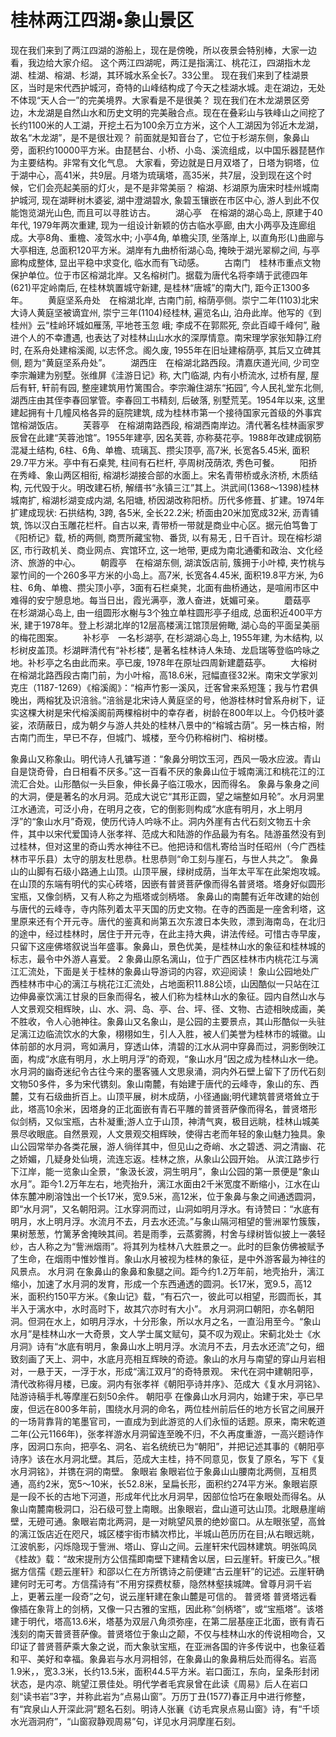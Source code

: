 # 桂林两江四湖•象山景区
现在我们来到了两江四湖的游船上，现在是傍晚，所以夜景会特别棒，大家一边看，我边给大家介绍。
这个两江四湖呢，两江是指漓江、桃花江，四湖指木龙湖、桂湖、榕湖、杉湖，其环城水系全长7。33公里。
现在我们来到了桂湖景区，当时是宋代西护城河，奇特的山峰结构成了今天之桂湖水城。走在湖边，无处不体现“天人合一”的完美境界。大家看是不是很美？
现在我们在木龙湖景区旁边，木龙湖是自然山水和历史文明的完美融合点。现在在叠彩山与铁峰山之间挖了长约1100米的人工湖，开挖土石为100余万立方米，这个人工湖因为邻近木龙湖，故名“木龙湖”，是不是很壮观？
前面就是知音台了，它位于杉湖东侧，象鼻山旁，面积约10000平方米。由琵琶台、小桥、小岛、溪流组成，以中国乐器琵琶作为主要结构。非常有文化气息。
大家看，旁边就是日月双塔了，日塔为铜塔，位于湖中心，高41米，共9层。月塔为琉璃塔，高35米，共7层，没到现在这个时候，它们会亮起美丽的灯火，是不是非常美丽？
榕湖、杉湖原为唐宋时桂州城南护城河, 现在湖畔树木婆娑, 湖中澄湖碧水, 象碧玉镶嵌在市区中心, 游人到此不仅能饱览湖光山色, 而且可以寻胜访古。
　　湖心亭　在榕湖的湖心岛上, 原建于40年代, 1979年两次重建, 现为一组设计新颖的仿古临水亭廊, 由大小两亭及连廊组成。大亭8角、重檐、凌驾水中; 小亭4角, 单檐尖顶, 坐落岸上, 以直角形(L)曲廊与大亭相连, 总面积120平方米。湖岸有九曲桥衔湖心岛, 掩映于湖光翠柳之间, 与亭廊构成整体, 显出平稳中求变化, 临水而有飞动感。
　　古南门　桂林市重点文物保护单位。位于市区榕湖北岸。又名榕树门。据载为唐代名将李靖于武德四年(621)平定岭南后, 在桂林筑置城守新建, 是桂林“唐城”的南大门, 距今正1300多年。
　　黄庭坚系舟处　在榕湖北岸, 古南门前, 榕荫亭侧。崇宁二年(1103)北宋大诗人黄庭坚被谪宜州, 崇宁三年(1104)经桂林, 遍览名山, 泊舟此岸。他写的《到桂州》云“桂岭环城如雁荡, 平地苍玉忽 峨; 李成不在郭熙死, 奈此百嶂千峰何”, 融进个人的不幸遭遇, 也表达了对桂林山山水水的深厚情意。南宋理学家张知静江府时, 在系舟处建榕溪阁, 以志怀念。阁久废, 1955年在旧址建榕荫亭, 其后又立碑其侧, 题为“黄庭坚系舟处”。
　　湖西庄　在榕湖北路西段。清嘉庆道光间, 少司空李宗瀚建为别墅。张维屏《洼游日记》称, 大门临湖, 内有小桥流水, 过桥有屋, 屋后有轩, 轩前有园, 整座建筑用竹篱围合。李宗瀚住湖东“拓园”, 今人民礼堂东北侧, 湖西庄由其侄李春回掌管。李春回工书精刻, 后破落, 别墅荒芜。1954年以来, 这里建起拥有十几幢风格各异的庭院建筑, 成为桂林市第一个接待国家元首级的外事宾馆榕湖饭店。
　　芙蓉亭　在榕湖南路西段, 榕湖西南岸边。清代著名桂林画家罗辰曾在此建“芙蓉池馆”。1955年建亭, 因名芙蓉, 亦称葵花亭。1988年改建成钢筋混凝土结构, 6柱、6角、单檐、琉璃瓦、攒尖顶亭, 高7米, 长宽各5.45米, 面积29.7平方米。亭中有石桌凳, 柱间有石栏杆, 亭周树茂荫浓, 秀色可餐。
　　阳挢　在秀峰、象山两区相衔, 榕湖杉湖接合部的水面上。宋名青带桥或永济桥, 木质结构, 元代毁于火。明改建石桥, 解缙书“永镇三江”其上。洪武间(1368～1398)桂林城南扩, 榕湖杉湖变成内湖, 名阳塘, 桥因湖改称阳桥。历代多修葺、扩建。1974年扩建成现状: 石拱结构, 3跨, 各5米, 全长22.2米; 桥面由20米加宽成32米, 沥青铺筑, 饰以汉白玉雕花栏杆。自古以来, 青带桥一带就是商业中心区。据元伯笃鲁丁《阳桥记》载, 桥的两侧, 商贾所藏宝物、番货, 以有易无 , 日千百计。现在榕杉湖区, 市行政机关、商业网点、宾馆环立, 这一地带, 更成为南北通衢和政治、文化经济、旅游的中心。
　　朝霞亭　在榕湖东侧, 湖滨饭店前, 簇拥于小叶樟, 夹竹桃与翠竹间的一个260多平方米的小岛上。高7米, 长宽各4.45米, 面积19.8平方米, 为6柱、6角、单檐、攒尖顶小亭，3面有石栏桌凳，北面有曲桥通达，是喧闹市区中难得的安宁憩息地。每当日出，霞光满亭，激人奋进，妩媚可亲。
　　蘑菇亭　在杉湖湖心岛上, 由一组圆形水榭与3个独立单柱圆形亭子组成, 总面积近400平方米, 建于1978年。登上杉湖北岸的12层高楼漓江馆顶层俯瞰, 湖心岛的平面呈美丽的梅花图案。 
　　补杉亭　一名杉湖亭, 在杉湖湖心岛上, 1955年建, 为木结构, 以杉树皮盖顶。杉湖畔清代有“补杉楼”, 是著名桂林诗人朱琦、龙启瑞等登临吟咏之地。补杉亭之名由此而来。亭已废, 1978年在原址四周新建蘑菇亭。
　　大榕树　在榕湖北路西段古南门前，为小叶榕，高18.6米，冠幅直径32米。南宋文学家刘克庄（1187-1269）《榕溪阁》：“榕声竹影一溪风，迁客曾来系短篷；我与竹君俱晚出，两榕犹及识涪翁。”涪翁是北宋诗人黄庭坚的号，他游桂林时曾系舟树下，证实这棵大树是宋代榕溪阁前两棵榕树中的幸存者，树龄在800年以上。今仍枝叶婆娑，浓荫蔽日，成为朝夕与游人共处的桂林八景中的“榕城古荫”。另一株古榕，附古南门而生，早已不存，但城门、城楼，至今仍称榕树门、榕树楼。

象鼻山又称象山。明代诗人孔镛写道：“象鼻分明饮玉河，西风一吸水应波。青山自是饶奇骨，白日相看不厌多。”这一百看不厌的象鼻山位于城南漓江和桃花江的江流汇合处。山形酷似一头巨象，伸长鼻子临江吸水，因而得名。
    象鼻与象身之间的大洞，便是著名的水月洞。范成大说它“其形正圆，望之端整如月轮”。水月洞里江水通流，可泛小舟，在明月之夜，它的倒影则构成“水底有明月，水上明月浮”的“象山水月”奇观，使历代诗人吟咏不止。洞内外崖有古代石刻文物五十余件，其中以宋代爱国诗人张孝祥、范成大和陆游的作品最为有名。陆游虽然没有到过桂林，但对这里的奇山秀水神往不已。他把诗和信札寄给当时任昭州（今广西桂林市平乐县）太守的朋友杜思恭。杜思恭则“命工刻与崖石，与世人共之”。
    象鼻山的山脚有石级小路通上山顶。山顶平展，绿树成荫，当年太平军在此架炮攻城。在山顶的东端有明代的实心砖塔，因嵌有普贤菩萨像而得名普贤塔。塔身好似圆形宝瓶，又像剑柄，又有人称之为瓶塔或剑柄塔。
    象鼻山的南麓有近年改建的始创与唐代的云峰寺，寺内陈列着太平天国的历史文物。在寺的西面是一座舍利塔，这里原来还有个开元寺。唐代的鉴真和尚第五次东渡日本失败，漂到海南岛，在北归的途中，经过桂林时，居住于开元寺，在此主持大典，讲法传经。可惜古寺早废，只留下这座佛塔叙说当年盛事。象鼻山，景色优美，是桂林山水的象征和桂林城的标志，最令中外游人喜爱。 
2
象鼻山原名漓山，位于广西区桂林市内桃花江与漓江汇流处，下面是关于桂林的象鼻山导游词的内容，欢迎阅读！
象山公园地处广西桂林市中心的漓江与桃花江汇流处，占地面积11.88公顷，山因酷似一只站在江边伸鼻豪饮漓江甘泉的巨象而得名，被人们称为桂林山水的象征。园内自然山水与人文景观交相辉映，山、水、洞、岛、亭、台、坪、径、文物、古迹相映成画，美不胜收，令人心驰神往。象鼻山又名象山，是公园的主要景点，其山形酷似一头驻足漓江边临流饮水的大象，栩栩如生，引人入胜，被人们美誉为桂林市的城徽。山体前部的水月洞，弯如满月，穿透山体，清碧的江水从洞中穿鼻而过，洞影倒映江面，构成“水底有明月，水上明月浮”的奇观，“象山水月”因之成为桂林山水一绝。水月洞的幽奇迷纪令古往今来的墨客骚人文思泉涌，洞内外石壁上留下了历代石刻文物50多件，多为宋代镌刻。象山南麓，有始建于唐代的云峰寺，象山的东、西麓，艾有石级曲折百上。山顶平展，树木成荫，小径通幽;明代建筑普贤塔耸立于此，塔高10余米，因塔身的正北面嵌有青石平雕的普贤菩萨像而得名，普贤塔形似剑柄，又似宝瓶，古朴凝重;游人立于山顶，神清气爽，极目远眺，桂林山城美景尽收眼底。自然景观，人文景观交相辉映，使得古老而年轻的象山魅力独具。象山公园常举办各类花展，游人徜徉其中，但见山之奇峭、水之碧透、洞之清幽、花之娇媚，几疑身处仙境，流连忘返。桂林之旅，从象山公园开始。
从滨江路步行下江岸，能一览象山全景，“象汲长波，洞生明月”，象山公园的第一景便是“象山水月”。距今1.2万年左右，地壳抬升，漓江水面由2千米宽度不断缩小，江水在山体东麓冲刷溶蚀出一个长17米，宽9.5米，高12米，位于象鼻与象之间通透圆洞，即“水月洞”，又名朝阳洞。江水穿洞而过，山洞如明月浮水。有诗赞曰：“水底有明月，水上明月浮。水流月不去，月去水还流。”与象山隔河相望的訾洲翠竹簇簇，果树葱葱，竹篱茅舍掩映其间。若是雨季，云蒸雾腾，村舍与绿树皆似披上一袭轻纱，古人称之为“訾洲烟雨”。将其列为桂林八大胜景之一。此时的巨象仿佛被赋予了生命，在烟雨中惟妙惟肖。象山水月被视为桂林的象征，是中外游客最为神往的风景点。
水月洞
在象鼻山的象鼻和象腿之间。距今约1.2万年前，地壳抬升，漓江缩小，加速了水月洞的发育，形成一个东西通透的圆洞。长17米，宽9.5，高12米，面积约150平方米。《象山记》载，“有石穴一，彼此可以相望，形圆而长，其半入于漓水中，水时高时下，故其穴亦时有大小”。
水月洞洞口朝阳，亦名朝阳洞。但洞在水上，如明月浮水，十分形象，所以水月之名，一直沿用至今。“象山水月”是桂林山水一大奇景，文人学士属文赋句，莫不叹为观止。宋蓟北处士《水月洞》诗有“水底有明月，象鼻山水上明月浮。水流月不去，月去水还流”之句，细致刻画了天上、洞中，水底月亮相互辉映的奇迹。象山的水月与南望的穿山月岩相对，一悬于天，一浮于水，形成“漓江双月”的奇特景观。
宋代在洞中建朝阳亭，清代改称得月楼，已废。洞内有张孝祥《朝阳亭诗并序》、范成大《复水月洞铭》、陆游诗稿手札等摩崖石刻50余件。
朝阳亭
在像鼻山水月洞内，始建于宋，亭已早废，但远在800多年前，围绕水月洞的命名，两位桂州前后任的地方长官之间展开的一场背靠背的笔墨官司，一直成为到此游览的人们永恒的话题。原来，南宋乾道二年(公元1166年)，张孝祥游水月洞留连至晚不归，不久再度重游，一高兴题诗作序，因洞口东向，把亭名、洞名、岩名统统已为“朝阳”，并把记述其事的《朝阳亭诗序》该在水月洞北壁。其后，范成大主桂，持不同意见，恢复了原名，写下《复水月洞铭》，并镌在洞的南壁。
象眼岩
象眼岩位于象鼻山山腰南北两侧，互相贯通，高约2米，宽5～10米，长52.8米，呈扁长形，面积约274平方米。象眼岩原是一段不长的古地下河道，形成年代比水月洞早，因部位恰巧在象眼处而得名。从象山南麓南极洞口，沿石级可登上南眼。出象眼岩，盘山道可达山顶。北眼悬崖峭壁，无磴可通。象眼岩南北两洞，是一对眺望风景的绝妙窗口。从左眼张望，高耸的漓江饭店近在咫尺，城区楼宇街市鳞次栉比，半城山芭历历在目;从右眼远眺，江波帆影，闪烁隐现于訾洲、塔山、穿山之间。云崖轩宋代园林建筑。明张鸣凤《桂故》载：“故宋提刑方公信孺即南壁下建精舍以居，曰云崖轩。轩废已久。”根据方信孺《题云崖轩》和邵以仁在方所镌诗之前便建“古云崖轩”的记述。云崖轩确建何时无可考。方信孺诗有“不用穷探费杖藜，隐然林壑挟城陴。曾尊月洞千岩上，更著云崖一段奇”之句，说云崖轩建在象山麓是可信的。
普贤塔
普贤塔远看像插在象背上的剑柄，又像一只古雅的宝瓶，因此称“剑柄塔”，或“宝瓶塔”。该塔建于明代，塔高13.6米，塔基为双层八角须弥座，在第二层基座正北面，嵌有青石浅刻的南天普贤菩萨像。普贤塔位于象山之颠，不仅与桂林山水的传说相吻合，又印证了普贤菩萨乘大象之说，而大象驮宝瓶，在亚洲各国的许多传说中，也象征着和平、美好和幸福。象鼻岩与水月洞相邻，在象鼻山的象鼻稍后处而得名。岩高1.9米，，宽3.3米，长约13.5米，面积44.5平方米。岩口面江，东向，呈条形封闭状态，是内凉、眺望江景佳处。明代学者毛宾泉曾在此读《周易》后人在岩口刻“读书岩”3字，并称此岩为“点易山窗”。万历丁丑(1577)春正月中进行修整，有“宾泉山人开深此洞”题名石刻。明诗人张襄《访毛宾泉点易山窗》诗，有“千顷水光涵洞府”，“山窗寂静观周易”句，详见水月洞摩崖石刻。
